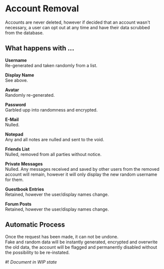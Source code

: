 # Account Removal
Accounts are never deleted, however if decided that an account wasn't necessary, a user can opt out at any time and have their data scrubbed from the database.

## What happens with ...
**Username**  
Re-generated and taken randomly from a list.

**Display Name**  
See above.

**Avatar**  
Randomly re-generated.

**Password**  
Garbled upp into randomness and encrypted.

**E-Mail**  
Nulled.

**Notepad**  
Any and all notes are nulled and sent to the void.

**Friends List**  
Nulled, removed from all parties without notice.

**Private Messages**  
Nulled. Any messages received and saved by other users from the removed account will remain, however it will only display the new random username for them.

**Guestbook Entries**  
Retained, however the user/display names change.

**Forum Posts**  
Retained, however the user/display names change.

## Automatic Process
Once the request has been made, it can not be undone.  
Fake and random data will be instantly generated, encrypted and overwrite the old data, the account will be flagged and permanently disabled without the possibility to be re-instated.

#!
*Document in WIP state*

